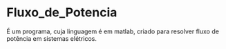 # Fluxo_de_Potencia
É um programa, cuja linguagem é em matlab, criado para resolver fluxo de potência em sistemas elétricos.
